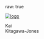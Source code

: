 raw: true

<a href="index.md"><img class="logo" src="images/logo.jpg" alt="logo"/></a>
<div class="title">Kai <br> Kitagawa-Jones</div>